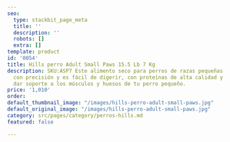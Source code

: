 ```yaml
---
seo:
  type: stackbit_page_meta
  title: ''
  description: ''
  robots: []
  extra: []
template: product
id: '0054'
title: Hills perro Adult Small Paws 15.5 Lb 7 Kg
description: SKU:ASP7 Este alimento seco para perros de razas pequeñas está balanceado
  con precisión y es fácil de digerir, con proteínas de alta calidad y calcio para
  dar soporte a los músculos y huesos de tu perro pequeño.
price: '1,010'
order: 
default_thumbnail_image: "/images/hills-perro-adult-small-paws.jpg"
default_original_image: "/images/hills-perro-adult-small-paws.jpg"
category: src/pages/category/perros-hills.md
featured: false

---
```


